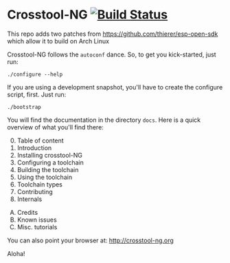 # Crosstool-NG [![Build Status][travis-status]][travis]

This repo adds two patches from 
https://github.com/thierer/esp-open-sdk 
which allow it to build on Arch Linux

Crosstool-NG follows the `autoconf` dance. So, to get you
kick-started, just run:

    ./configure --help

If you are using a development snapshot, you'll have to
create the configure script, first. Just run:

    ./bootstrap

You will find the documentation in the directory `docs`.
Here is a quick overview of what you'll find there:

<ol start="0">
	<li>Table of content</li>
	<li>Introduction</li>
	<li>Installing crosstool-NG</li>
	<li>Configuring a toolchain</li>
	<li>Building the toolchain</li>
	<li>Using the toolchain</li>
	<li>Toolchain types</li>
	<li>Contributing</li>
	<li>Internals</li>
</ol>
<ol type="A">
	<li>Credits</li>
	<li>Known issues</li>
	<li>Misc. tutorials</li>
</ol>

You can also point your browser at: http://crosstool-ng.org

Aloha!

[travis-status]: https://travis-ci.org/crosstool-ng/crosstool-ng.svg
[travis]: https://travis-ci.org/crosstool-ng/crosstool-ng
